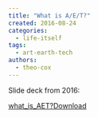 ```yaml
---
title: "What is A/E/T?"
created: 2016-08-24
categories: 
  - life-itself
tags: 
  - art-earth-tech
authors: 
  - theo-cox
---
```


Slide deck from 2016:

[what\_is\_AET?](/assets/what_is_AET.pdf)[Download](/assets/what_is_AET.pdf)
